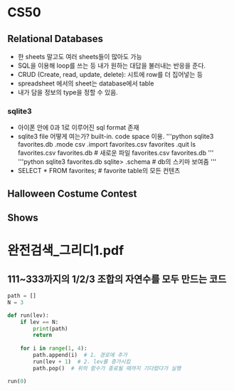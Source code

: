 # CS50
## Relational Databases
- 한 sheets 말고도 여러 sheets들이 많아도 가능
- SQL을 이용해 loop를 쓰는 등 내가 원하는 대답을 불러내는 반응을 준다.
- CRUD (Create, read, update, delete): 시트에 row를 더 집어넣는 등
- spreadsheet 에서의 sheet는 database에서 table
- 내가 담을 정보의 type을 정할 수 있음.
### sqlite3
- 아이폰 안에 0과 1로 이루어진 sql format 존재
- sqlite3 file 어떻게 여는가? built-in. code space 이용.
'''python
sqlite3 favorites.db
.mode csv
.import favorites.csv favorites
.quit
ls favorites.csv favorites.db  # 새로운 파일
favorites.csv favorites.db
'''
'''python
sqlite3 favorites.db
sqlite> .schema  # db의 스키마 보여줌
'''
- SELECT * FROM favorites;  # favorite table의 모든 컨텐츠
## Halloween Costume Contest
## Shows

# 완전검색_그리디1.pdf
## 111~333까지의 1/2/3 조합의 자연수를 모두 만드는 코드
```python
path = []
N = 3

def run(lev):
    if lev == N:
        print(path)
        return
    
    for i in range(1, 4):
        path.append(i)  # 1. 경로에 추가
        run(lev + 1)  # 2. lev를 증가시킴
        path.pop()  # 위의 함수가 종료될 때까지 기다렸다가 실행

run(0)
```